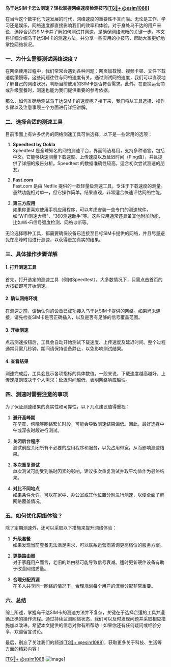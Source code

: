 **乌干达SIM卡怎么测速？轻松掌握网络速度检测技巧[[TG💪+ @esim1088](https://t.me/s/esim1088)]**

在当今这个数字化飞速发展的时代，网络速度的重要性不言而喻。无论是工作、学习还是娱乐，网络速度都直接影响我们的效率和体验。对于身处乌干达的用户来说，选择合适的SIM卡并了解如何测试其网速，是确保网络流畅的关键一步。本文将详细介绍乌干达SIM卡的测速方法，并分享一些实用的小技巧，帮助大家更好地掌控网络状况。

### 一、为什么需要测试网络速度？

在网络使用过程中，我们常常会遇到各种问题：网页加载慢、视频卡顿、文件下载速度缓慢等。这些问题往往与网络速度有关。通过测试网络速度，我们可以直观地了解自己的网络状况，判断当前使用的SIM卡是否符合需求。此外，在更换运营商或升级套餐时，测速也能为我们提供重要的参考依据。

那么，如何准确地测试乌干达SIM卡的速度呢？接下来，我们将从工具选择、操作步骤以及注意事项三个方面进行详细讲解。

### 二、选择合适的测速工具

目前市面上有许多优秀的网络测速工具可供选择，以下是一些常用的选项：

1. **Speedtest by Ookla**  
   Speedtest 是全球知名的网络测速平台，界面简洁易用，支持多种语言，包括中文。它能够快速测量下载速度、上传速度以及延迟时间（Ping值），并且提供了详细的报告分析。Speedtest 的数据准确性较高，适合初次尝试测速的朋友。

2. **Fast.com**  
   Fast.com 是由 Netflix 提供的一款轻量级测速工具，专注于下载速度的测量。虽然功能相对单一，但它操作简单，结果直观，非常适合快速评估网络性能。

3. **第三方应用**  
   如果你更喜欢使用手机应用程序，可以考虑安装一些专门的测速软件，如“WiFi测速大师”、“360测速助手”等。这些应用通常还具备其他附加功能，比如Wi-Fi信号强度检测、网络诊断等。

无论选择哪种工具，都需要确保设备已连接至目标SIM卡提供的网络，并且尽量避免在高峰时段进行测速，以获得更加真实的结果。

### 三、具体操作步骤详解

#### 1. 打开测速工具
首先，打开选定的测速工具（例如Speedtest）。大多数情况下，只需点击首页的大按钮即可开始测速。

#### 2. 确认网络环境
在测速之前，请确认你的设备已成功接入乌干达SIM卡提供的网络。如果尚未连接，请先检查SIM卡是否正确插入，以及是否有足够的信号覆盖范围。

#### 3. 开始测速
点击测速按钮后，工具会自动开始测试下载速度、上传速度及延迟时间。整个过程通常只需几秒钟，期间请保持设备静止，以免影响测试结果。

#### 4. 查看结果
测速完成后，工具会显示各项指标的具体数值。一般来说，下载速度越高越好，上传速度则取决于个人需求；延迟时间越低，表明网络响应越快。

### 四、测速时需要注意的事项

为了保证测速结果的真实性和可靠性，以下几点建议值得重视：

1. **避开高峰期**  
   在早晨、傍晚等网络繁忙时段，可能会导致测速结果偏低。因此，最好选择中午或深夜时段进行测试。

2. **关闭后台程序**  
   测试前应关闭所有不必要的应用程序和服务，以免占用带宽，从而影响测速结果。

3. **多次重复测试**  
   单次测试可能受到临时因素的影响，建议多次重复测试并取平均值作为最终结果。

4. **对比不同地点**  
   如果条件允许，可以在家中、办公室或其他位置分别进行测速，以便全面了解网络覆盖情况。

### 五、如何优化网络体验？

除了定期测速外，还可以采取以下措施来提升网络体验：

1. **升级套餐**  
   如果发现当前套餐无法满足需求，可以联系运营商咨询更高档位的服务方案。

2. **更换路由器**  
   对于家庭用户而言，老旧的路由器可能导致信号衰减。适时更新硬件设备有助于改善网络质量。

3. **合理分配资源**  
   在多人共享同一网络的情况下，合理规划每个用户的流量分配非常重要。

### 六、总结

综上所述，掌握乌干达SIM卡的测速方法并不复杂，关键在于选择合适的工具并遵循正确的操作流程。通过持续监测网络状态，我们可以及时发现问题并采取相应措施加以改进。希望本文提供的信息对你有所帮助！如果你还有任何疑问或经验分享，欢迎留言讨论。

最后，别忘了关注我们的频道[[TG💪+ @esim1088](https://t.me/s/esim1088)]，获取更多关于科技、生活等方面的精彩内容！ 

[[TG💪+ @esim1088](https://t.me/s/esim1088) ![Image](https://i.postimg.cc/4NQfJmqS/Snipaste-2025-05-13-00-14-12.png)]